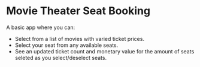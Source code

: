 # Movie Theater Seat Booking

A basic app where you can:

- Select from a list of movies with varied ticket prices.
- Select your seat from any available seats.
- See an updated ticket count and monetary value for the amount of seats seleted as you select/deselect seats.
